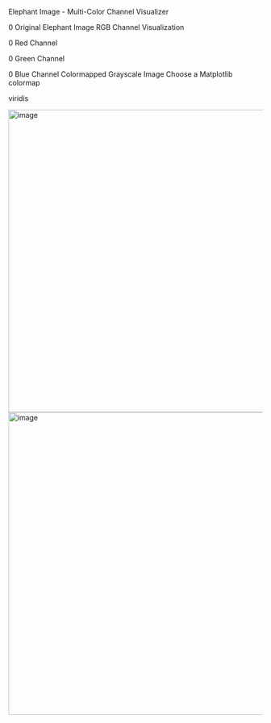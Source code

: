 
Elephant Image - Multi-Color Channel Visualizer

0
Original Elephant Image
RGB Channel Visualization

0
Red Channel

0
Green Channel

0
Blue Channel
Colormapped Grayscale Image
Choose a Matplotlib colormap

viridis

<img width="960" height="600" alt="image" src="https://github.com/user-attachments/assets/a4fc3a9b-1e28-4a57-9b7a-6a991d65a432" />



<img width="960" height="600" alt="image" src="https://github.com/user-attachments/assets/b56c87ff-3fd4-46de-8453-525dbbdf199f" />
